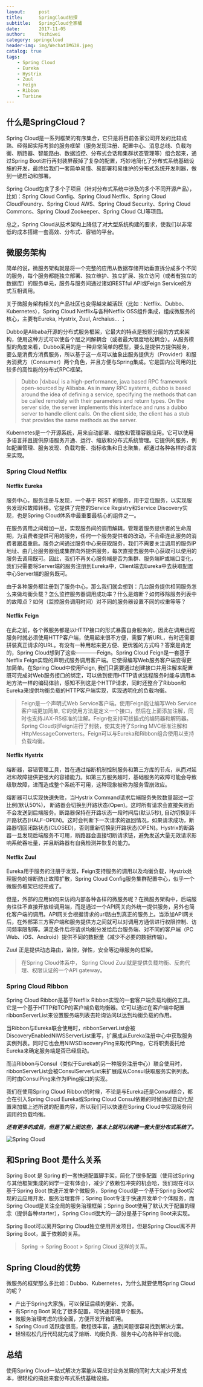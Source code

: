 ```yaml
---
layout:     post
title:      SpringCloud初探
subtitle:   SpringCloud全家桶
date:       2017-11-05
author:     Yezhiwei
category: springcloud
header-img: img/WechatIMG38.jpeg
catalog: true
tags:
    - Spring Cloud 
    - Eureka 
    - Hystrix 
    - Zuul 
    - Feign 
    - Ribbon 
    - Turbine
---
```



## 什么是SpringCloud？

Spring Cloud是一系列框架的有序集合，它只是将目前各家公司开发的比较成熟、经得起实际考验的服务框架（服务发现注册、配置中心、消息总线、负载均衡、断路器、智能路由、数据监控、分布式会话和集群状态管理等）组合起来，通过Spring Boot进行再封装屏蔽掉了复杂的配置，巧妙地简化了分布式系统基础设施的开发，最终给我们一套简单易懂、易部署和易维护的分布式系统开发利器，做到一键启动和部署。

Spring Cloud包含了多个子项目（针对分布式系统中涉及的多个不同开源产品），比如：Spring Cloud Config、Spring Cloud Netflix、Spring Cloud CloudFoundry、Spring Cloud AWS、Spring Cloud Security、Spring Cloud Commons、Spring Cloud Zookeeper、Spring Cloud CLI等项目。

总之，Spring Cloud从技术架构上降低了对大型系统构建的要求，使我们以非常低的成本搭建一套高效、分布式、容错的平台。

## 微服务架构

简单的说，微服务架构就是将一个完整的应用从数据存储开始垂直拆分成多个不同的服务，每个服务都能独立部署、独立维护、独立扩展、独立访问（或者有独立的数据库）的服务单元，服务与服务间通过诸如RESTful API或Feign Service的方式互相调用。

关于微服务架构相关的产品社区也变得越来越活跃（比如：Netflix、Dubbo、Kubernetes），Spring Cloud Netflix与各种Netflix OSS组件集成，组成微服务的核心，主要有Eureka, Hystrix, Zuul, Archaius… ；

Dubbo是Alibaba开源的分布式服务框架，它最大的特点是按照分层的方式来架构，使用这种方式可以使各个层之间解耦合（或者最大限度地松耦合）。从服务模型的角度来看，Dubbo采用的是一种非常简单的模型，要么是提供方提供服务，要么是消费方消费服务，所以基于这一点可以抽象出服务提供方（Provider）和服务消费方（Consumer）两个角色，并且方便与Spring集成。它是国内公司用的比较多的高性能的分布式RPC框架。

> Dubbo |ˈdʌbəʊ| is a high-performance, java based RPC framework open-sourced by Alibaba. As in many RPC systems, dubbo is based around the idea of defining a service, specifying the methods that can be called remotely with their parameters and return types. On the server side, the server implements this interface and runs a dubbo server to handle client calls. On the client side, the client has a stub that provides the same methods as the server.

Kubernetes是一个开源系统，用来自动部署、缩放和管理容器应用。它可以使用多语言并且提供原语服务开通、运行、缩放和分布式系统管理。它提供的服务，例如配置管理、服务发现、负载均衡、指标收集和日志聚集，都通过各种各样的语言来实现。


### Spring Cloud Netflix

#### Netflix Eureka

服务中心，服务注册与发现，一个基于 REST 的服务，用于定位服务，以实现服务发现和故障转移。它提供了完整的Service Registry和Service Discovery实现，也是Spring Cloud体系中最重要最核心的组件之一。

在服务调用之间增加一层，实现服务间的调用解耦，管理着服务提供者的生命周期，为消费者提供可用的服务，任何一个服务提供者的改动，不会牵连此服务的消费者跟着重启。服务之间通过服务中心来获取服务，我们不需要关注调用的服务IP地址、由几台服务器组成集群向外提供服务，每次直接去服务中心获取可以使用的服务去调用既可。因此，我们不再关心服务端是否为集群、服务端IP或端口变化，我们只需要将Server端的服务注册到Eureka中，Client端去Eureka中去获取配置中心Server端的服务既可。

由于各种服务都注册到了服务中心，那么我们就会想到：几台服务提供相同服务怎么来做均衡负载？怎么监控服务器调用成功率？什么是熔断？如何移除服务列表中的故障点？如何（监控服务调用时间）对不同的服务器设置不同的权重等等？ 

#### Netflix Feign

在此之前，各个微服务都是以HTTP接口的形式暴露自身服务的，因此在调用远程服务时就必须使用HTTP客户端，使用起来很不方便，需要了解URL，有时还需要拼装真正请求的URL。有没有一种用起来更方便、更优雅的方式吗？答案是肯定的，Spring Cloud想到了这些————Feign。Spring Cloud Feign是一套基于Netflix Feign实现的声明式服务调用客户端。它使得编写Web服务客户端变得更加简单。在Spring Cloud中使用Feign, 我们只需要通过创建接口并用注解来配置既可完成对Web服务接口的绑定，可以做到使用HTTP请求远程服务时能与调用本地方法一样的编码体验，感知不到这是个HTTP请求，同时还整合了Ribbon和Eureka来提供均衡负载的HTTP客户端实现，实现透明化的负载均衡。

> Feign是一个声明式Web Service客户端。使用Feign能让编写Web Service客户端更加简单, 它的使用方法是定义一个接口，然后在上面添加注解，同时也支持JAX-RS标准的注解。Feign也支持可拔插式的编码器和解码器。Spring Cloud对Feign进行了封装，使其支持了Spring MVC标准注解和HttpMessageConverters。Feign可以与Eureka和Ribbon组合使用以支持负载均衡。

#### Netflix Hystrix

熔断器，容错管理工具，旨在通过熔断机制控制服务和第三方库的节点，从而对延迟和故障提供更强大的容错能力。如第三方服务超时，基础服务的故障可能会导致级联故障，进而造成整个系统不可用，这种现象被称为服务雪崩效应。

熔断器可以实现快速失败，当Hystrix Command请求后端服务失败数量超过一定比例(默认50%)， 断路器会切换到开路状态(Open)。这时所有请求会直接失败而不会发送到后端服务。断路器保持在开路状态一段时间后(默认5秒), 自动切换到半开路状态(HALF-OPEN)。这时会判断下一次请求的返回情况，如果请求成功，断路器切回闭路状态(CLOSED)，否则重新切换到开路状态(OPEN)。Hystrix的断路器一旦发现后端服务不可用，断路器会直接切断请求链，避免发送大量无效请求影响系统吞吐量，并且断路器有自我检测并恢复的能力。

#### Netflix Zuul

Eureka用于服务的注册于发现，Feign支持服务的调用以及均衡负载，Hystrix处理服务的熔断防止故障扩散，Spring Cloud Config服务集群配置中心，似乎一个微服务框架已经完成了。

但是，外部的应用如何来访问内部各种各样的微服务呢？在微服务架构中，后端服务往往不直接开放给调用端，而是通过一个API网关向外统一提供服务，另外也简化客户端的调用。API网关会根据请求的url路由到真正的服务上。当添加API网关后，在外部第三方客户端和服务提供方之间就可以对调用方通信进行权限控制、访问频率限制等。满足条件后将请求均衡分发给后台服务端、对不同的客户端（PC Web、iOS、Android）提供不同的数据量（减少不必要的数据传输）。

Zuul 正是提供动态路由，监控，弹性，安全等边缘服务的框架。
> 在Spring Cloud体系中， Spring Cloud Zuul就是提供负载均衡、反向代理、权限认证的一个API gateway。

### Spring Cloud Ribbon

Spring Cloud Ribbon是基于Netflix Ribbon实现的一套客户端负载均衡的工具。它是一个基于HTTP和TCP的客户端负载均衡器。它可以通过在客户端中配置ribbonServerList来设置服务端列表去轮询访问以达到均衡负载的作用。

当Ribbon与Eureka联合使用时，ribbonServerList会被DiscoveryEnabledNIWSServerList重写，扩展成从Eureka注册中心中获取服务实例列表。同时它也会用NIWSDiscoveryPing来取代IPing，它将职责委托给Eureka来确定服务端是否已经启动。

而当Ribbon与Consul（类似于Eureka的另一种服务注册中心）联合使用时，ribbonServerList会被ConsulServerList来扩展成从Consul获取服务实例列表。同时由ConsulPing来作为IPing接口的实现。

我们在使用Spring Cloud Ribbon的时候，不论是与Eureka还是Consul结合，都会在引入Spring Cloud Eureka或Spring Cloud Consul依赖的时候通过自动化配置来加载上述所说的配置内容，所以我们可以快速在Spring Cloud中实现服务间调用的负载均衡。

<!--#### Netflix Archaius

配置管理API，包含一系列配置管理API，提供动态类型化属性、线程安全配置操作、轮询框架、回调机制等功能。可以实现动态获取配置， 原理是每隔60s（默认，可配置）从配置源读取一次内容，这样修改了配置文件后不需要重启服务就可以使修改后的内容生效，前提使用archaius的API来读取。

### Spring Cloud Config

俗称的配置中心，配置管理工具包，让你可以把配置放到远程服务器，集中化管理集群配置，目前支持本地存储、Git以及Subversion。方便以后统一管理、升级装备。

### Spring Cloud Bus

事件、消息总线，用于在集群（例如，配置变化事件）中传播状态变化，可与Spring Cloud Config联合实现热部署。

### Spring Cloud Consul

Consul 是一个支持多数据中心分布式高可用的服务发现和配置共享的服务软件,由 HashiCorp 公司用 Go 语言开发, 基于 Mozilla Public License 2.0 的协议进行开源. Consul 支持健康检查,并允许 HTTP 和 DNS 协议调用 API 存储键值对.

Spring Cloud Consul 封装了Consul操作，consul是一个服务发现与配置工具，与Docker容器可以无缝集成。

### Spring Cloud Sleuth

日志收集工具包，封装了Dapper和log-based追踪以及Zipkin和HTrace操作，为SpringCloud应用实现了一种分布式追踪解决方案。

### Spring Cloud Stream

Spring Cloud Stream是创建消息驱动微服务应用的框架。Spring Cloud Stream是基于Spring Boot创建，用来建立单独的／工业级spring应用，使用spring integration提供与消息代理之间的连接。数据流操作开发包，封装了与Redis,Rabbit、Kafka等发送接收消息。

一个业务会牵扯到多个任务，任务之间是通过事件触发的，这就是Spring Cloud stream要干的事了。-->

***还有更多的成员，但是了解上面这些，基本上就可以构建一套大型分布式系统了。***

![Spring Cloud](/img/spring-cloud.jpg)

## 和Spring Boot 是什么关系

Spring Boot 是 Spring 的一套快速配置脚手架，简化了很多配置（使用过Spring与其他框架集成的同学一定有体会），减少了依赖包冲突的机会哈，我们现在可以基于Spring Boot 快速开发单个微服务，Spring Cloud是一个基于Spring Boot实现的云应用开发、服务治理套件；Spring Boot专注于快速开发单个个体服务，而Spring Cloud是关注全局的服务治理框架；Spring Boot使用了默认大于配置的理念（提供各种starter），Spring Cloud很大的一部分是基于Spring Boot来实现。

Spring Boot可以离开Spring Cloud独立使用开发项目，但是Spring Cloud离不开Spring Boot，属于依赖的关系。

> Spring -> Spring Booot > Spring Cloud 这样的关系。

## Spring Cloud的优势

微服务的框架那么多比如：Dubbo、Kubernetes，为什么就要使用Spring Cloud的呢？

* 产出于Spring大家族，可以保证后续的更新、完善。
* 有Spring Boot 简化了很多配置，可快速搭建单个服务。
* 微服务治理考虑的很全面，方便开发开箱即用。
* Spring Cloud 活跃度很高，教程很丰富，遇到问题很容易找到解决方案。
* 轻轻松松几行代码就完成了熔断、均衡负责、服务中心的各种平台功能。

## 总结
使用Spring Cloud一站式解决方案能从容应对业务发展的同时大大减少开发成本，很轻松的搞出来套分布式系统基础设施。




